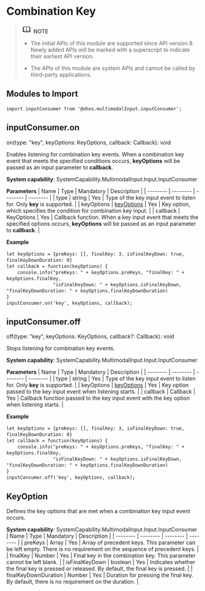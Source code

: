 # Combination Key


> ![icon-note.gif](public_sys-resources/icon-note.gif) **NOTE**
> - The initial APIs of this module are supported since API version 8. Newly added APIs will be marked with a superscript to indicate their earliest API version.
> 
> - The APIs of this module are system APIs and cannot be called by third-party applications.


## Modules to Import


```
import inputConsumer from '@ohos.multimodalInput.inputConsumer';
```


## inputConsumer.on

on(type: "key", keyOptions: KeyOptions, callback: Callback<KeyOptions>): void

Enables listening for combination key events. When a combination key event that meets the specified conditions occurs, **keyOptions** will be passed as an input parameter to **callback**.

**System capability**: SystemCapability.MultimodalInput.Input.InputConsumer

  **Parameters**
  | Name | Type | Mandatory | Description | 
| -------- | -------- | -------- | -------- |
| type | string | Yes | Type of the key input event to listen for. Only **key** is supported. | 
| keyOptions | [keyOptions](#keyOptions) | Yes | Key option, which specifies the condition for combination key input. | 
| callback | KeyOptions | Yes | Callback function. When a key input event that meets the specified options occurs, **keyOptions** will be passed as an input parameter to **callback**. | 

  **Example**

```
let keyOptions = {preKeys: [], finalKey: 3, isFinalKeyDown: true, finalKeyDownDuration: 0}
let callback = function(keyOptions) {
    console.info("preKeys: " + keyOptions.preKeys, "finalKey: " + keyOptions.finalKey, 
                 "isFinalKeyDown: " + keyOptions.isFinalKeyDown, "finalKeyDownDuration: " + keyOptions.finalKeyDownDuration)
}
inputConsumer.on('key', keyOptions, callback);
```


## inputConsumer.off

off(type: "key", keyOptions: KeyOptions, callback?: Callback<KeyOptions>): void

Stops listening for combination key events.

**System capability**: SystemCapability.MultimodalInput.Input.InputConsumer

  **Parameters**
  | Name | Type | Mandatory | Description | 
| -------- | -------- | -------- | -------- |
| type | string | Yes | Type of the key input event to listen for. Only **key** is supported. | 
| keyOptions | [keyOptions](#keyOptions) | Yes | Key option passed to the key input event when listening starts. | 
| callback | Callback<KeyOptions> | Yes | Callback function passed to the key input event with the key option when listening starts. | 

  **Example**

```
let keyOptions = {preKeys: [], finalKey: 3, isFinalKeyDown: true, finalKeyDownDuration: 0}
let callback = function(keyOptions) {
    console.info("preKeys: " + keyOptions.preKeys, "finalKey: " + keyOptions.finalKey, 
                 "isFinalKeyDown: " + keyOptions.isFinalKeyDown, "finalKeyDownDuration: " + keyOptions.finalKeyDownDuration)
}
inputConsumer.off('key', keyOptions, callback);
```


## KeyOption

Defines the key options that are met when a combination key input event occurs.

  **System capability**: SystemCapability.MultimodalInput.Input.InputConsumer
  | Name | Type | Mandatory | Description | 
| -------- | -------- | -------- | -------- |
| preKeys | Array | Yes | Array of precedent keys. This parameter can be left empty. There is no requirement on the sequence of precedent keys. | 
| finalKey | Number | Yes | Final key in the combination key. This parameter cannot be left blank. | 
| isFinalKeyDown | boolean | Yes | Indicates whether the final key is pressed or released. By default, the final key is pressed. | 
| finalKeyDownDuration | Number | Yes | Duration for pressing the final key. By default, there is no requirement on the duration. | 
